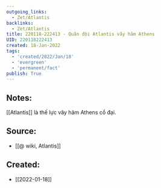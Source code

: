 ```yaml
---
outgoing_links:
  - Zet/Atlantis
backlinks:
  - Zet/Atlantis
title: 220118-222413 - Quân đội Atlantis vây hãm Athens
UID: 220118222413
created: 18-Jan-2022
tags:
  - 'created/2022/Jan/18'
  - 'evergreen'
  - 'permanent/fact'
publish: True
---
```

## Notes:
[[Atlantis]] là thế lực vây hãm Athens cổ đại.

## Source:
- [[@ wiki, Atlantis]]

## Created:
- [[2022-01-18]]
